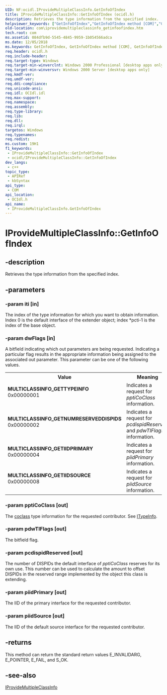 ```yaml
---
UID: NF:ocidl.IProvideMultipleClassInfo.GetInfoOfIndex
title: IProvideMultipleClassInfo::GetInfoOfIndex (ocidl.h)
description: Retrieves the type information from the specified index.
helpviewer_keywords: ["GetInfoOfIndex","GetInfoOfIndex method [COM]","GetInfoOfIndex method [COM]","IProvideMultipleClassInfo interface","IProvideMultipleClassInfo interface [COM]","GetInfoOfIndex method","IProvideMultipleClassInfo.GetInfoOfIndex","IProvideMultipleClassInfo::GetInfoOfIndex","MULTICLASSINFO_GETIIDPRIMARY","MULTICLASSINFO_GETIIDSOURCE","MULTICLASSINFO_GETNUMRESERVEDDISPIDS","MULTICLASSINFO_GETTYPEINFO","_com_iprovidemultipleclassinfo_getinfoofindex","com.iprovidemultipleclassinfo_getinfoofindex","ocidl/IProvideMultipleClassInfo::GetInfoOfIndex"]
old-location: com\iprovidemultipleclassinfo_getinfoofindex.htm
tech.root: com
ms.assetid: 084dfb9d-5545-4845-9959-1b054566adca
ms.date: 12/05/2018
ms.keywords: GetInfoOfIndex, GetInfoOfIndex method [COM], GetInfoOfIndex method [COM],IProvideMultipleClassInfo interface, IProvideMultipleClassInfo interface [COM],GetInfoOfIndex method, IProvideMultipleClassInfo.GetInfoOfIndex, IProvideMultipleClassInfo::GetInfoOfIndex, MULTICLASSINFO_GETIIDPRIMARY, MULTICLASSINFO_GETIIDSOURCE, MULTICLASSINFO_GETNUMRESERVEDDISPIDS, MULTICLASSINFO_GETTYPEINFO, _com_iprovidemultipleclassinfo_getinfoofindex, com.iprovidemultipleclassinfo_getinfoofindex, ocidl/IProvideMultipleClassInfo::GetInfoOfIndex
req.header: ocidl.h
req.include-header: 
req.target-type: Windows
req.target-min-winverclnt: Windows 2000 Professional [desktop apps only]
req.target-min-winversvr: Windows 2000 Server [desktop apps only]
req.kmdf-ver: 
req.umdf-ver: 
req.ddi-compliance: 
req.unicode-ansi: 
req.idl: OCIdl.idl
req.max-support: 
req.namespace: 
req.assembly: 
req.type-library: 
req.lib: 
req.dll: 
req.irql: 
targetos: Windows
req.typenames: 
req.redist: 
ms.custom: 19H1
f1_keywords:
 - IProvideMultipleClassInfo::GetInfoOfIndex
 - ocidl/IProvideMultipleClassInfo::GetInfoOfIndex
dev_langs:
 - c++
topic_type:
 - APIRef
 - kbSyntax
api_type:
 - COM
api_location:
 - OCIdl.h
api_name:
 - IProvideMultipleClassInfo.GetInfoOfIndex
---
```


# IProvideMultipleClassInfo::GetInfoOfIndex


## -description

Retrieves the type information from the specified index.

## -parameters

### -param iti [in]

The index of the type information for which you want to obtain information. Index 0 is the default interface of the extender object; index *pcti-1 is the index of the base object.

### -param dwFlags [in]

A bitfield indicating which out parameters are being requested. Indicating a particular flag results in the appropriate information being assigned to the associated out parameter. This parameter can be one of the following values.

<table>
<tr>
<th>Value</th>
<th>Meaning</th>
</tr>
<tr>
<td width="40%"><a id="MULTICLASSINFO_GETTYPEINFO"></a><a id="multiclassinfo_gettypeinfo"></a><dl>
<dt><b>MULTICLASSINFO_GETTYPEINFO</b></dt>
<dt>0x00000001</dt>
</dl>
</td>
<td width="60%">
Indicates a request for <i>pptiCoClass</i> information.

</td>
</tr>
<tr>
<td width="40%"><a id="MULTICLASSINFO_GETNUMRESERVEDDISPIDS"></a><a id="multiclassinfo_getnumreserveddispids"></a><dl>
<dt><b>MULTICLASSINFO_GETNUMRESERVEDDISPIDS</b></dt>
<dt>0x00000002</dt>
</dl>
</td>
<td width="60%">
Indicates a request for <i>pcdispidReserved</i> and <i>pdwTIFlags</i> information.

</td>
</tr>
<tr>
<td width="40%"><a id="MULTICLASSINFO_GETIIDPRIMARY"></a><a id="multiclassinfo_getiidprimary"></a><dl>
<dt><b>MULTICLASSINFO_GETIIDPRIMARY</b></dt>
<dt>0x00000004</dt>
</dl>
</td>
<td width="60%">
Indicates a request for <i>piidPrimary</i> information.

</td>
</tr>
<tr>
<td width="40%"><a id="MULTICLASSINFO_GETIIDSOURCE"></a><a id="multiclassinfo_getiidsource"></a><dl>
<dt><b>MULTICLASSINFO_GETIIDSOURCE</b></dt>
<dt>0x00000008</dt>
</dl>
</td>
<td width="60%">
Indicates a request for <i>piidSource</i> information.

</td>
</tr>
</table>

### -param pptiCoClass [out]

The <a href="https://msdn.microsoft.com/">coclass</a> type information for the requested contributor. See <a href="/previous-versions/windows/desktop/api/oaidl/nn-oaidl-itypeinfo">ITypeInfo</a>.

### -param pdwTIFlags [out]

The bitfield flag.

### -param pcdispidReserved [out]

The number of DISPIDs the default interface of <i>pptiCoClass</i> reserves for its own use. This number can be used to calculate the amount to offset DISPIDs in the reserved range implemented by the object this class is extending.

### -param piidPrimary [out]

The IID of the primary interface for the requested contributor.

### -param piidSource [out]

The IID of the default source interface for the requested contributor.

## -returns

This method can return the standard return values E_INVALIDARG, E_POINTER, E_FAIL, and S_OK.

## -see-also

<a href="/windows/desktop/api/ocidl/nn-ocidl-iprovidemultipleclassinfo">IProvideMultipleClassInfo</a>
